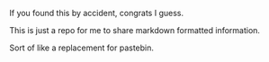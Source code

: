 If you found this by accident, congrats I guess.

This is just a repo for me to share markdown formatted information.

Sort of like a replacement for pastebin.